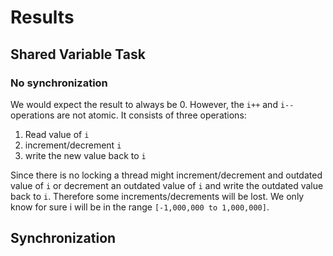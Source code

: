# Results

## Shared Variable Task

### No synchronization
We would expect the result to always be 0. However, the `i++` and `i--` operations are not atomic. It consists of three operations: 
1. Read value of `i`
2. increment/decrement `i` 
3. write the new value back to `i`

Since there is no locking a thread might increment/decrement and outdated value of `i` or decrement an outdated value of `i` and write the outdated value back to `i`. Therefore some increments/decrements will be lost. We only know for sure i will be in the range `[-1,000,000 to 1,000,000]`.

## Synchronization
